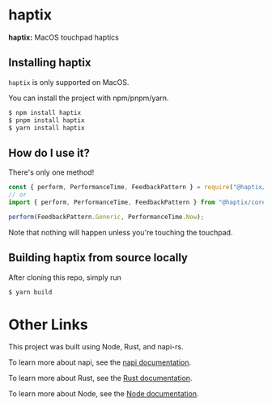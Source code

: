 # haptix

**haptix:** MacOS touchpad haptics

## Installing haptix

`haptix` is only supported on MacOS.

You can install the project with npm/pnpm/yarn.

```sh
$ npm install haptix
$ pnpm install haptix
$ yarn install haptix
```

## How do I use it?

There's only one method!

```js
const { perform, PerformanceTime, FeedbackPattern } = require("@haptix/core");
// or
import { perform, PerformanceTime, FeedbackPattern } from "@haptix/core";

perform(FeedbackPattern.Generic, PerformanceTime.Now);
```

Note that nothing will happen unless you're touching the touchpad.

## Building haptix from source locally

After cloning this repo, simply run

```sh
$ yarn build
```

# Other Links

This project was built using Node, Rust, and napi-rs.

To learn more about napi, see the [napi documentation](https://napi.rs/docs/introduction/simple-package).

To learn more about Rust, see the [Rust documentation](https://www.rust-lang.org).

To learn more about Node, see the [Node documentation](https://nodejs.org).

